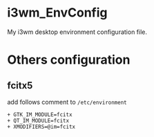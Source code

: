 # i3wm_EnvConfig
My i3wm desktop environment configuration file.

# Others configuration
## fcitx5
add follows comment to `/etc/environment`
```
+ GTK_IM_MODULE=fcitx
+ QT_IM_MODULE=fcitx
+ XMODIFIERS=@im=fcitx
```